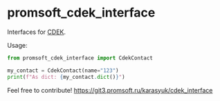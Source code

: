 # promsoft_cdek_interface

Interfaces for [CDEK](https://api-docs.cdek.ru/29923741.html).

Usage:

```python
from promsoft_cdek_interface import CdekContact

my_contact = CdekContact(name="123")
print(f"As dict: {my_contact.dict()}")
```

Feel free to contribute!
https://git3.promsoft.ru/karasyuk/cdek_interface
